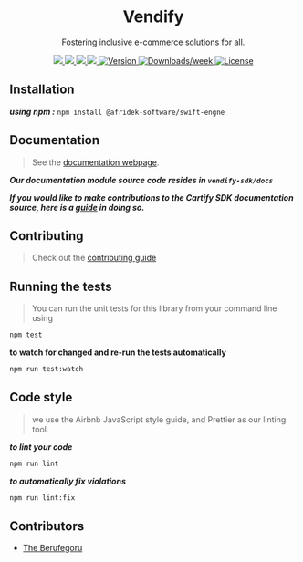 <div align="center">
  <h1>Vendify</h1>
  <p>Fostering inclusive e-commerce solutions for all.</p>
</div>

<p align="center">
<a href="https://github.com/the-berufegoru/vendify-sdk/actions/workflows/lint.yml">
    <img src="https://github.com/the-berufegoru/vendify-sdk/actions/workflows/lint.yml/badge.svg" />
  </a>
  <a href="https://github.com/the-berufegoru/vendify-sdk/actions/workflows/prettier.yml">
    <img src="https://github.com/the-berufegoru/vendify-sdk/actions/workflows/prettier.yml/badge.svg" />
  </a>
  <a href="https://github.com/the-berufegoru/vendify-sdk/actions/workflows/codeql.yml">
    <img src="https://github.com/the-berufegoru/vendify-sdk/actions/workflows/codeql.yml/badge.svg?branch=main" />
  </a>
  <a href="">
    <img src="https://img.shields.io/github/repo-size/the-berufegoru/vendify-sdk"/>
  </a>
  <a href="https://www.npmjs.com/package/vendify-sdk">
    <img src="https://img.shields.io/npm/v/vendify-sdk.svg" alt="Version" />
  </a>
  <a href="https://www.npmjs.com/package/vendify-sdk">
    <img src="https://img.shields.io/npm/dw/vendify-sdk" alt="Downloads/week" />
  </a>
   <a href="https://github.com/the-berufegoru/vendify-sdk/blob/main/package.json">
    <img src="https://img.shields.io/npm/l/vendify-sdk.svg" alt="License" />
  </a>
  <br>
</p>

## Installation

**_using npm :_** `npm install @afridek-software/swift-engne`

## Documentation

> See the [documentation webpage](#).

**_Our documentation module source code resides in `vendify-sdk/docs`_**

**_If you would like to make contributions to the Cartify SDK documentation source, here is a [guide](https://github.com/the-berufegoru/vendify-sdk/blob/main/CONTRIBUTING.md) in doing so._**

## Contributing

> Check out the [contributing guide](CONTRIBUTING.md)

## Running the tests

> You can run the unit tests for this library from your command line using

```sh
npm test
```

**to watch for changed and re-run the tests automatically**

```sh
npm run test:watch
```

## Code style

> we use the Airbnb JavaScript style guide, and Prettier as our linting tool.

**_to lint your code_**

```sh
npm run lint
```

**_to automatically fix violations_**

```sh
npm run lint:fix
```

## Contributors

- [The Berufegoru](https://github.com/the-berufegoru)
